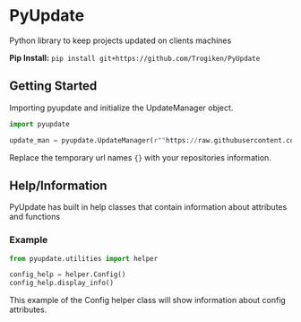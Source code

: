 # PyUpdate

Python library to keep projects updated on clients machines

**Pip Install:** `pip install git+https://github.com/Trogiken/PyUpdate`

## Getting Started

Importing pyupdate and initialize the UpdateManager object.

``` python
import pyupdate

update_man = pyupdate.UpdateManager(r""https://raw.githubusercontent.com/{Owner}/{Repo}/{Branch}/Report-Analyzer/version.txt{path/to/.pyupdate}", r"path/to/project/folder")
```

Replace the temporary url names `{}` with your repositories information.

## Help/Information

PyUpdate has built in help classes that contain information about attributes and functions

### Example

``` python
from pyupdate.utilities import helper

config_help = helper.Config()
config_help.display_info()
```

This example of the Config helper class will show information about config attributes.
